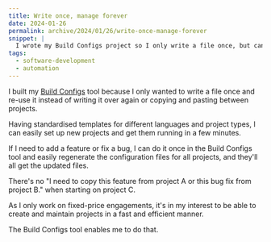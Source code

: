 ```yaml
---
title: Write once, manage forever
date: 2024-01-26
permalink: archive/2024/01/26/write-once-manage-forever
snippet: |
  I wrote my Build Configs project so I only write a file once, but can re-use it as many times as needed.
tags:
  - software-development
  - automation
---
```


I built my [Build Configs] tool because I only wanted to write a file once and re-use it instead of writing it over again or copying and pasting between projects.

Having standardised templates for different languages and project types, I can easily set up new projects and get them running in a few minutes.

If I need to add a feature or fix a bug, I can do it once in the Build Configs tool and easily regenerate the configuration files for all projects, and they'll all get the updated files.

There's no "I need to copy this feature from project A or this bug fix from project B." when starting on project C.

As I only work on fixed-price engagements, it's in my interest to be able to create and maintain projects in a fast and efficient manner.

The Build Configs tool enables me to do that.

[build configs]: {{site.url}}/build-config
